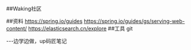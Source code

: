 ##Waking社区

##资料
https://spring.io/guides
https://spring.io/guides/gs/serving-web-content/
https://elasticsearch.cn/explore
##工具
git

---边学边做，up码匠笔记

